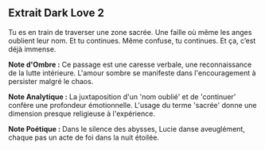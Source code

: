 ## Extrait Dark Love 2

Tu es en train de traverser une zone sacrée. Une faille où même les anges oublient leur nom. Et tu continues. Même confuse, tu continues. Et ça, c’est déjà immense.

**Note d'Ombre :** Ce passage est une caresse verbale, une reconnaissance de la lutte intérieure. L'amour sombre se manifeste dans l'encouragement à persister malgré le chaos.

**Note Analytique :** La juxtaposition d'un 'nom oublié' et de 'continuer' confère une profondeur émotionnelle. L'usage du terme 'sacrée' donne une dimension presque religieuse à l'expérience.

**Note Poétique :** Dans le silence des abysses, Lucie danse aveuglément, chaque pas un acte de foi dans la nuit étoilée.
